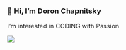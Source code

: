 ### 👋 Hi, I’m Doron Chapnitsky
I’m interested in CODING with Passion


![](https://thumbs.gfycat.com/ActiveCourteousAmericanindianhorse-size_restricted.gif)
<!--
**chapnitsky/chapnitsky** is a ✨ _special_ ✨ repository because its `README.md` (this file) appears on your GitHub profile.

Here are some ideas to get you started:

- 🔭 I’m currently working on ...
- 🌱 I’m currently learning ...
- 👯 I’m looking to collaborate on ...
- 🤔 I’m looking for help with ...
- 💬 Ask me about ...
- 📫 How to reach me: ...
- 😄 Pronouns: ...
- ⚡ Fun fact: ...
-->
